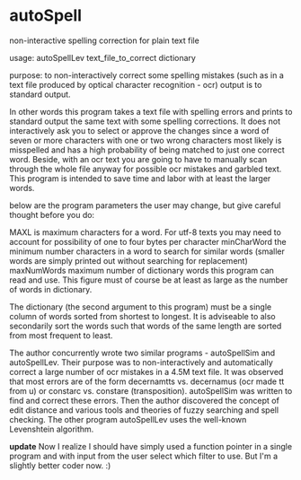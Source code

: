 # autoSpell
non-interactive spelling correction for plain text file

usage: autoSpellLev text_file_to_correct dictionary

purpose: to non-interactively correct some spelling mistakes (such as in a text file produced by optical
character recognition - ocr)
output is to standard output.

In other words this program takes a text file with spelling errors and prints to standard output the same text with some spelling corrections.  It does not interactively ask you to select or approve the changes since a word of seven or more characters with one or two wrong characters most likely is misspelled and has a high probability of being matched to just one correct word.  Beside, with an ocr text you are going to have to manually scan through the whole file anyway for possible ocr mistakes and garbled text.  This program is intended to save time and labor with at least the larger words.

below are the program parameters the user may change, but give careful thought before you do:

MAXL 		        is maximum characters for a word.  For utf-8 texts you may need to account
 		            for possibility of one to four bytes per character
minCharWord   	the minimum number characters in a word to search for similar words
		            (smaller words are simply printed out without searching for replacement)
maxNumWords   	maximum number of dictionary words this program can read and use.
	             	This figure must of course be at least as large as the number of words in dictionary.

The dictionary (the second argument to this program) must be a single column of words sorted from shortest
to longest.  It is adviseable to also secondarily sort the words such that words of the same length 
are sorted from most frequent to least. 

The author concurrently wrote two similar programs - autoSpellSim and autoSpellLev. 
Their purpose was to non-interactively and automatically correct a large number of
ocr mistakes in a 4.5M text file.  It was observed that most errors are of the form
decernamtts vs. decernamus (ocr made tt from u) or constarc vs. constare (transposition).
autoSpellSim was written to find and correct these errors.
Then the author discovered the concept of edit distance and various tools and theories of
fuzzy searching and spell checking.  The other program autoSpellLev uses the well-known
Levenshtein algorithm.

**update**
Now I realize I should have simply used a function pointer in a single program and with input from the user select which filter to use.  But I'm a slightly better coder now. :)
